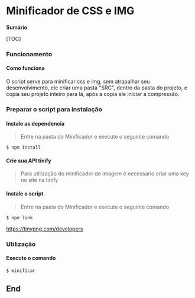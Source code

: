 

# Minificador de CSS e IMG


**Sumário**

[TOC]

### Funcionamento
#### Como funciona
 O script serve para minificar css e img, sem atrapalhar seu desenvolvimento, ele criar  uma pasta "SRC", dentro da pasta do projeto, e copia seu projeto inteiro para lá, após a copia ele iniciar a compressão.
### Preparar o script para instalação
#### Instale as dependencia
>Entre na pasta do Minificador e execute o seguinte comando

`$ npm install`

#### Crie sua API tinify
>Para utilização do minificador de imagem é necessario criar uma key no site na tinify

#### Instale o script
>Entre na pasta do Minificador e execute o seguinte comando

`$ npm link`

https://tinypng.com/developers
### Utilização
#### Execute o comando
`$ minificar`

## End
